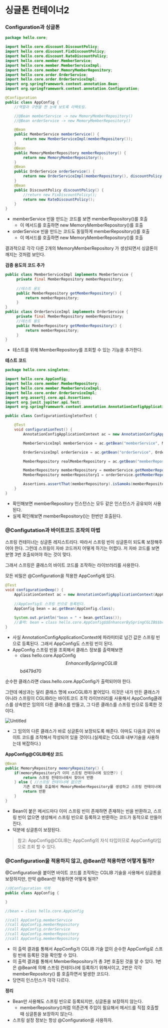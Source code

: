 # 싱글톤 컨테이너2

### Configuration과 싱글톤

```java
package hello.core;

import hello.core.discount.DiscountPolicy;
import hello.core.discount.FixDiscountPolicy;
import hello.core.discount.RateDiscountPolicy;
import hello.core.member.MemberService;
import hello.core.member.MemberServiceImpl;
import hello.core.member.MemoryMemberRepository;
import hello.core.order.OrderService;
import hello.core.order.OrderServiceImpl;
import org.springframework.context.annotation.Bean;
import org.springframework.context.annotation.Configuration;

@Configuration
public class AppConfig {
    //역할과 구현을 한 눈에 보도록 리팩토링.

    //@Bean memberService -> new MemoryMemberRepository()
    //@Bean orderService -> new MemoryMemberRepository()

    @Bean
    public MemberService memberService() {
        return new MemberServiceImpl(memberRepository());
    }
    @Bean
    public MemoryMemberRepository memberRepository() {
        return new MemoryMemberRepository();
    }
    @Bean
    public OrderService orderService() {
        return new OrderServiceImpl(memberRepository(), discountPolicy());
    }
    @Bean
    public DiscountPolicy discountPolicy() {
        //return new FixDiscountPolicy();
        return new RateDiscountPolicy();
    }
}
```

- memberService 빈을 만드는 코드를 보면 memberRepository()를 호출
    - 이 메서드를 호출하면 new MemoryMemberRepository()를 호출
- orderService 빈을 만드는 코드도 동일하게 memberRepository()를 호출
    - 이 메서드를 호출하면 new MemoryMemberRepository()를 호출

결과적으로 각각 다른 2개의 MemoryMemberRepository 가 생성되면서 싱글톤이 깨지는 것처럼 보인다. 

**검증 용도의 코드 추가**

```java
public class MemberServiceImpl implements MemberService {
	 private final MemberRepository memberRepository;
	 
	 //테스트 용도
	 public MemberRepository getMemberRepository() {
		 return memberRepository;
	 }
}
public class OrderServiceImpl implements OrderService {
	 private final MemberRepository memberRepository;
	 //테스트 용도
	 public MemberRepository getMemberRepository() {
		 return memberRepository;
	 }
}
```

- 테스트를 위해 MemberRepository를 조회할 수 있는 기능을 추가한다.

**테스트 코드** 

```java
package hello.core.singleton;

import hello.core.AppConfig;
import hello.core.member.MemberRepository;
import hello.core.member.MemberServiceImpl;
import hello.core.order.OrderServiceImpl;
import org.assertj.core.api.Assertions;
import org.junit.jupiter.api.Test;
import org.springframework.context.annotation.AnnotationConfigApplicationContext;

public class ConfigurationSingletonTest {

    @Test
    void configurationTest() {
        AnnotationConfigApplicationContext ac = new AnnotationConfigApplicationContext(AppConfig.class);

        MemberServiceImpl memberService = ac.getBean("memberService", MemberServiceImpl.class);

        OrderServiceImpl orderService = ac.getBean("orderService", OrderServiceImpl.class);

        MemberRepository realMemberRepository = ac.getBean("memberRepository", MemberRepository.class);

        MemberRepository memberRepository = memberService.getMemberRepository();
        MemberRepository memberRepository1 = orderService.getMemberRepository();

        Assertions.assertThat(memberRepository).isSameAs(memberRepository1).isSameAs(realMemberRepository);
    }
}
```

- 확인해보면 memberRepository 인스턴스는 모두 같은 인스턴스가 공유되어 사용된다.
- 실제 확인해보면 memberRepository()는 한번만 호출된다.

### @Configutation과 바이트코드 조작의 마법

스프링 컨테이너는 싱글톤 레지스트리다. 따라서 스프링 빈이 싱글톤이 되도록 보장해주어야 한다. 그런데 스프링이 자바 코드까지 어떻게 하기는 어렵다. 저 자바 코드를 보면 분명 3번 호출되어야 하는 것이 맞다.

그래서 스프링은 클래스의 바이트 코드를 조작하는 라이브러리를 사용한다.

모든 비밀은 @Configuration을 적용한 AppConfig에 있다.

```java
@Test
void configurationDeep() {
	ApplicationContext ac = new AnnotationConfigApplicationContext(AppConfig.class);
	
	//AppConfig도 스프링 빈으로 등록된다.
	AppConfig bean = ac.getBean(AppConfig.class);
	
	System.out.println("bean = " + bean.getClass());
	//출력: bean = class hello.core.AppConfig$$EnhancerBySpringCGLIB$$bd479d70
}
```

- 사실 AnnotationConfigApplicationContext에 파라미터로 넘긴 값은 스프링 빈으로 등록된다. 그래서 AppConfig도 스프링 빈이 된다.
- AppConfig 스프링 빈을 조회해서 클래스 정보를 출력해보면
    - class hello.core.AppConfig$$EnhancerBySpringCGLIB$$bd479d70

순수한 클래스라면 class.hello.core.AppConfig가 출력되어야 한다.

그런데 예상과는 달리 클래스 명에 xxxCGLIB가 붙어있다. 이것은 내가 만든 클래스가 아니라 스프링이 CGLIB라는 바이트코드 조작 라이브러리를 사용해서 AppConfig클래스를 상속받은 임의의 다른 클래스를 만들고, 그 다른 클래스를 스프링 빈으로 등록한 것이다.

![Untitled](%E1%84%89%E1%85%B5%E1%86%BC%E1%84%80%E1%85%B3%E1%86%AF%E1%84%90%E1%85%A9%E1%86%AB%20%E1%84%8F%E1%85%A5%E1%86%AB%E1%84%90%E1%85%A6%E1%84%8B%E1%85%B5%E1%84%82%E1%85%A52%207a9a922ff316416cbcd3dd5e806c71a8/Untitled.png)

- 그 임의의 다른 클래스가 바로 싱글톤이 보장되도록 해준다. 아마도 다음과 같이 바이트 코드를 조작해서 작성되어 있을 것이다.(실제로는 CGLIB 내부기술을 사용하는데 복잡하다.)

**AppConfig@CGLIB예상 코드**

```java
@Bean
public MemoryRepository memoryRepository() {
	if(memoryRepository가 이미 스프링 컨테이너에 있으면?) {
		return 스프링 컨테이너에서 찾아서 반환
	} else { //스프링 컨테이너에 없으면
		기존 로직을 호출해서 MemoryMemberRepository를 생성하고 스프링 컨테이너에 등록
		return 반환
	}
}
```

- Bean이 붙은 메서드마다 이미 스프링 빈이 존재하면 존재하는 빈을 반환하고, 스프링 빈이 없으면 생성해서 스프링 빈으로 등록하고 반환하는 코드가 동적으로 만들어진다.
- 덕분에 싱글톤이 보장된다.

> 참고: AppConfig@CGLIB는 AppConfig의 자식 타입이므로 AppConfig타입으로 조회 할 수 있다.

### @Configuration을 적용하지 않고, @Bean만 적용하면 어떻게 될까?

@Configuration을 붙이면 바이트 코드를 조작하는 CGLIB 기술을 사용해서 싱글톤을 보장하지만, 만약 @Bean만 적용하면 어떻게 될까?

```java
//@Configuration 삭제
public class AppConfig {

}

//bean = class hello.core.AppConfig

//call AppConfig.memberService
//call AppConfig.memberRepository
//call AppConfig.orderService
//call AppConfig.memberRepository
//call AppConfig.memberRepository
```

- 이 출력 결과를 통해서 AppConfig가 CGLIB 기술 없이 순수한 AppConfig로 스프링 빈에 등록된 것을 확인할 수 있다.
- 이 출력 결과를 통해서 MemberRepository가 총 3번 호출된 것을 알 수 있다. 1번은 @Bean에 의해
스프링 컨테이너에 등록하기 위해서이고, 2번은 각각 memberRepository() 를 호출하면서 발생한 코드다.
- 당연히 인스턴스가 각각 다르다.

**정리**

- Bean만 사용해도 스프링 빈으로 등록되지만, 싱글톤을 보장하지 않는다.
    - memberRepository()처럼 의존관계 주입이 필요해서 메서드를 직접 호출할 때 싱글톤을 보장하지 않는다.
- 스프링 설정 정보는 항상 @Configuration을 사용하자.